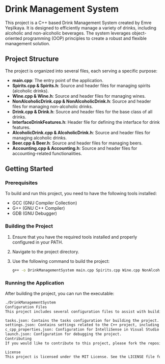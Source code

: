 # Drink Management System

This project is a C++ based Drink Management System created by Emre Yeşilkaya. It is designed to efficiently manage a variety of drinks, including alcoholic and non-alcoholic beverages. The system leverages object-oriented programming (OOP) principles to create a robust and flexible management solution.

## Project Structure

The project is organized into several files, each serving a specific purpose:

- **main.cpp**: The entry point of the application.
- **Spirits.cpp & Spirits.h**: Source and header files for managing spirits (alcoholic drinks).
- **Wine.cpp & Wine.h**: Source and header files for managing wines.
- **NonAlcoholicDrink.cpp & NonAlcoholicDrink.h**: Source and header files for managing non-alcoholic drinks.
- **Drink.cpp & Drink.h**: Source and header files for the base class of all drinks.
- **InterfaceDrinkFeatures.h**: Header file for defining the interface for drink features.
- **AlcoholicDrink.cpp & AlcoholicDrink.h**: Source and header files for managing alcoholic drinks.
- **Beer.cpp & Beer.h**: Source and header files for managing beers.
- **Accounting.cpp & Accounting.h**: Source and header files for accounting-related functionalities.

## Getting Started

### Prerequisites

To build and run this project, you need to have the following tools installed:

- GCC (GNU Compiler Collection)
- G++ (GNU C++ Compiler)
- GDB (GNU Debugger)

### Building the Project

1. Ensure that you have the required tools installed and properly configured in your PATH.
2. Navigate to the project directory.
3. Use the following command to build the project:

    ```bash
    g++ -o DrinkManagementSystem main.cpp Spirits.cpp Wine.cpp NonAlcoholicDrink.cpp Drink.cpp AlcoholicDrink.cpp Beer.cpp Accounting.cpp
    ```

### Running the Application

After building the project, you can run the executable:

```bash
./DrinkManagementSystem
Configuration Files
This project includes several configuration files to assist with building and debugging:

tasks.json: Contains the tasks configuration for building the project.
settings.json: Contains settings related to the C++ project, including compiler paths, standards, and warning configurations.
c_cpp_properties.json: Configuration for IntelliSense in Visual Studio Code.
launch.json: Configuration for debugging the project.
Contributing
If you would like to contribute to this project, please fork the repository and create a pull request with your changes.

License
This project is licensed under the MIT License. See the LICENSE file for details.

